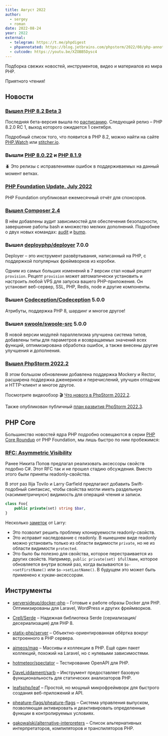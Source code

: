 ```yaml
---
title: Август 2022
author:
  - sergey
  - roman
date: 2022-08-24
year: 2022
external:
  - telegram: https://t.me/phpdigest
  - phpannotated: https://blog.jetbrains.com/phpstorm/2022/08/php-annotated-august-2022/
  - cutcode: https://youtu.be/XZOBB5Dysc4
---
```


Подборка свежих новостей, инструментов, видео и материалов из мира PHP.

Приятного чтения!

## Новости

### [Вышел PHP 8.2 Beta 3](https://www.php.net/archive/2022.php#2022-08-18-1)

Последняя бета-версия вышла по [расписанию](https://wiki.php.net/todo/php82). Следующий релиз – PHP 8.2.0 RC 1, выход
которого ожидается 1 сентября.

Подробный список того, что появится в PHP 8.2, можно найти на сайте [PHP.Watch](https://php.watch/versions/8.2)
или [stitcher.io](https://stitcher.io/blog/new-in-php-82).

### Вышли [PHP 8.0.22](https://www.php.net/archive/2022.php#2022-08-04-1) и [PHP 8.1.9](https://www.php.net/archive/2022.php#2022-08-04-3)

🪲 Это релизы с исправлениями ошибок в поддерживаемых на данный момент ветках.

### [PHP Foundation Update, July 2022](https://thephp.foundation/blog/2022/08/04/php-foundation-update-july-2022/)

PHP Foundation опубликовал ежемесячный отчёт для спонсоров.

### [Вышел Composer 2.4](https://blog.packagist.com/composer-2-4/)

В нём добавлены аудит зависимостей для обеспечения безопасности, завершение работы bash и множество мелких дополнений.
Подробнее о двух новых командах: [audit](https://php.watch/articles/composer-audit)
и [bump](https://php.watch/articles/composer-bump).

### Вышел [deployphp/deployer](https://github.com/deployphp/deployer/releases/tag/v7.0.0) 7.0.0

Deployer – это инструмент развёртывания, написанный на PHP, с поддержкой популярных фреймворков из коробки.

Одним из самых больших изменений в 7 версии стал новый рецепт `provision`. Рецепт `provision` может автоматически
установить и настроить любой VPS для запуска вашего PHP-приложения. Он установит веб-сервер, SSL, PHP, Redis, node и
другие компоненты.

### Вышел [Codeception/Codeception](https://codeception.com/07-28-2022/codeception-5.html) 5.0.0

Атрибуты, поддержка PHP 8, шардинг и многое другое!

### Вышел [swoole/swoole-src](https://github.com/swoole/swoole-src) 5.0.0

В новой версии модулей параллелизма улучшена система типов, добавлены типы для параметров и возвращаемых значений всех
функций, оптимизирована обработка ошибок, а также внесены другие улучшения и дополнения.

### [Вышел PhpStorm 2022.2](https://www.jetbrains.com/ru-ru/phpstorm/whatsnew/2022-2/)

В этом большом обновлении добавлена поддержка Mockery и Rector, расширена поддержка дженериков и перечислений, улучшен
отладчик и HTTP-клиент и многое другое.

Посмотрите видеообзор 🎬 [Что нового в PhpStorm 2022.2](https://www.youtube.com/watch?v=d0lwc6yjFlc).

Также опубликован
публичный [план развития PhpStorm 2022.3](https://blog.jetbrains.com/phpstorm/2022/08/what-s-next-phpstorm-2022-3-roadmap/).

## PHP Core

Большинство новостей ядра PHP подробно освещаются в
серии [PHP Core Roundup](https://thephp.foundation/blog/tag/roundup/) от PHP Foundation, мы лишь быстро по ним
пробежимся:

### [RFC: Asymmetric Visibility](https://wiki.php.net/rfc/asymmetric-visibility)

Ранее Никита Попов предлагал реализовать аксессоры свойств подобно C#. Этот RFC так и не прошел стадию обсуждения.
Вместо этого были приняты readonly-свойства.

В этот раз Ilija Tovilo и Larry Garfield предлагают добавить Swift-подобный синтаксис, чтобы свойства могли иметь
раздельную («асимметричную») видимость для операций чтения и записи.

```php
class Foo{
    public private(set) string $bar,
}
```

Несколько [заметок](https://externals.io/message/118353) от Larry:

- Это позволит решить проблему клонируемости readonly-свойств.
- Это исправит наследование с readonly. В нынешнем виде readonly можно установить только из области видимости `private`,
  но не из области видимости `protected`.
- Это было бы полезно для свойства, которое перестраивается из других свойств.
  Например, `public private(set) $fullName`, которое обновляется внутри всякий раз, когда
  вызываются `$o->setFirstName()` или `$o->setLastName()`. В будущем это может быть применено к хукам-аксессорам.

## Инструменты

- [serversideup/docker-php](https://github.com/serversideup/docker-php) – Готовые к работе образы Docker для PHP.
  Оптимизированы для Laravel, WordPress и других фреймворков.

- [Crell/Serde](https://github.com/Crell/Serde) – Надежная библиотека Serde (сериализация/десериализация) для PHP 8.

- [statix-php/server](https://github.com/statix-php/server) – Объектно-ориентированная обёртка вокруг встроенного в PHP
  сервера.

- [aimeos/map](https://github.com/aimeos/map) – Массивы и коллекции в PHP. Ещё один пакет коллекций, похожий на Laravel,
  но с нулевыми зависимостями.

- [hotmeteor/spectator](https://github.com/hotmeteor/spectator) – Тестирование OpenAPI для PHP.

- [DaveLiddament/sarb](https://github.com/DaveLiddament/sarb) – Инструмент предоставляет базовую функциональность для
  статических анализаторов PHP.

- [leafsphp/leaf](https://github.com/leafsphp/leaf) – Простой, но мощный микрофреймворк для быстрого создания
  веб-приложений и API.

- [pheature-flags/pheature-flags](https://github.com/pheature-flags/pheature-flags) – Система управления выпуском,
  позволяющая активировать и деактивировать определенные функции в контролируемых условиях.

- [gakowalski/alternative-interpreters](https://github.com/gakowalski/alternative-interpreters) – Список альтернативных
  интерпретаторов, компиляторов и транспиляторов PHP.